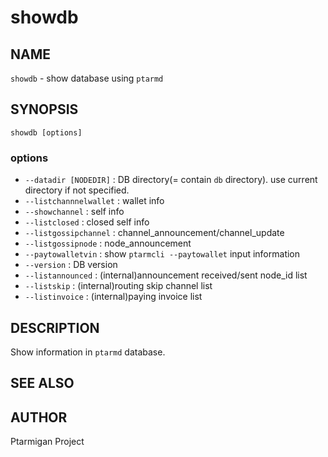 # showdb

## NAME

`showdb` - show database using `ptarmd`

## SYNOPSIS

    showdb [options]

### options

* `--datadir [NODEDIR]` : DB directory(= contain `db` directory). use current directory if not specified.
* `--listchannnelwallet` : wallet info
* `--showchannel` : self info
* `--listclosed` : closed self info
* `--listgossipchannel` : channel_announcement/channel_update
* `--listgossipnode` : node_announcement
* `--paytowalletvin` : show `ptarmcli --paytowallet` input information
* `--version` : DB version
* `--listannounced` : (internal)announcement received/sent node_id list
* `--listskip` : (internal)routing skip channel list
* `--listinvoice` : (internal)paying invoice list

## DESCRIPTION

Show information in `ptarmd` database.

## SEE ALSO

## AUTHOR

Ptarmigan Project
